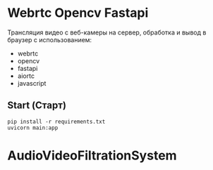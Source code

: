 # Webrtc Opencv Fastapi
Трансляция видео с веб-камеры на сервер, обработка и вывод в браузер с использованием:

- webrtc
- opencv
- fastapi
- aiortc
- javascript

## Start (Старт)

    pip install -r requirements.txt
    uvicorn main:app
# AudioVideoFiltrationSystem
